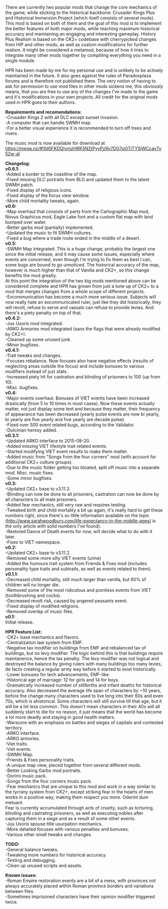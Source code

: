 There are currently two popular mods that change the core mechanics of the game, while sticking to the historical backbone: Crusader Kings Plus and Historical Immersion Project (which itself consists of several mods).
This mod is based on both of them and the goal of this mod is to implement the better features of both major mods, while reaching maximum historical accuracy and maintaining an engaging and interesting gameplay. History Plus Realism is based on the CK2+ codebase with cherrypicked changes from HIP and other mods, as well as custom modifications for further realism. It might be considered a metamod, because of how it tries to integrate many other mods together by compliling everything you need in a single module.

HPR has been made by me for my personal use and is unlikely to be actively maintained in the future. It also goes against the rules of Paradoxplaza forums and is therefore not published there. The very notion of having to ask for permission to use mod files in other mods sickens me, this obviously means, that you are free to use any of the changes I've made to the game and it's modifications in your own projects. All credit for the original mods used in HPR goes to their authors.

<b>Requirements and recomendations:</b><br>
-Crusader Kings 2 with all DLC except sunset invasion.<br>
-A computer that can handle SWMH map.<br>
-For a better visual experience it is recommended to turn off trees and rivers.<br>

The music mod is now available for download at<br> https://mega.nz/#!lld0FKDQ!ymzHRK5N2tPyyPz9v7DG7si0TiTYSjWCcav7v52w-aI <br>

<b>Changelog:</b><br>
<b>v0.6.1:</b><br>
-Added a border to the coastline of the map.<br>
-Fixed missing DLC portraits from BLG and updated them to the latest SWMH patch.<br>
-Fixed display of religious icons.<br>
-Fixed display of the focus view window.<br>
-More child mortality tweaks, again.<br>
<b>v0.6:</b><br>
-Map overhaul that consists of parts from the Cartographic Map mod, Novus Graphicus mod, Eagle Lake font and a custom flat map with land bumped over water.<br>
-Better garbs mod (partially) implemented.<br>
-Updated the music to fit SWMH cultures.<br>
-Fixed a bug where a trade route ended in the middle of a desert.<br>
<b>v0.5:</b><br>
-SWMH Map integrated. This is a huge change, probably the largest one since the initial release, and it may cause some issues, especially where events are concerned, even though I'm trying to fix them as best I can, some bugs are bound to go unnoticed. The historical accuracy of the map, however is much higher than that of Vanilla and CK2+, so this change benefits the mod greatly.<br>
At this point the integration of the two big mods mentioned above can be considered complete and HPR has grown from just a tune up of CK2+ to a mod that merges changes from a whole scope of different projects.<br>
-Excommunication has become a much more serious issue. Subjects will now really hate an excommunicated ruler, just like they did historically, they will revolt, refuse to serve and vassals can refuse to provide levies. And there's a piety penalty on top of that.<br>
<b>v0.4.2:</b><br>
-Jus Uxoris mod integrated.<br>
-ARKO Armories mod integrated (sans the flags that were already modified by CK2+).<br>
-Cleaned up some unused junk.<br>
-Minor bugfixes.<br>
<b>v0.4.1:</b><br>
-Trait tweaks and changes.<br>
-Focuses rebalance. Now focuses also have negative effects (results of neglecting areas outside the focus) and include bonuses to various modifiers instead of just stats.<br>
-Increased piety hit for castration and blinding of prisoners to 100 (up from 10).<br>
-Misc. bugfixes.<br>
<b>v0.4:</b><br>
-Major events overhaul. Bonuses of VIET events have been increased drastically (from 5 to 10 times in most cases). Now these events actually matter, not just display some text and because they matter, their frequency of appearance has been decreased (yearly pulse events are now bi yearly, bi yearly are five yearly and five yearly are decade pulse).<br>
-Fixed over 500 event related bugs, according to the Validator.<br>
-Dulcinian heresy added.<br>
<b>v0.3.1:</b><br>
-Updated ARKO interface to 2015-08-20.<br>
-Added missing VIET lifestyle trait related events.<br>
-Started modifying VIET event results to make them matter.<br>
-Added music from "Songs from the four corners" mod (with account for additional CK2+ culture groups).<br>
-Due to the music folder getting too bloated, split off music into a separate mod. Misc. music fixes.<br>
-Some minor bugfixes.<br>
<b>v0.3:</b><br>
-Updated CK2+ base to v3.11.3.<br>
-Blinding can now be done to all prisoners, castration can now be done by all characters to all male prisoners.<br>
-Added fear mechanics, still very raw and requires testing.<br>
-Tweaked birth and child mortality a bit up again, it's really hard to get these numbers right, since there's so little information available on the topic
(http://www.sarahwoodbury.com/life-expectancy-in-the-middle-ages/ is the only article with solid numbers I've found).<br>
-Restored Dance of Death events for now, will decide what to do with it later.<br>
-Fixes to VIET namespace.<br>
<b>v0.2:</b><br>
-Updated CK2+ base to v3.11.2.<br>
-Removed some more silly VIET events (urine)<br>
-Added the humours trait system from Friends & Foes mod (includes personality type traits and subtraits, as well as events related to them).<br>
<b>v0.1.1:</b><br>
-Decreased child mortality, still much larger than vanilla, but 60% of children will no longer die.<br>
-Removed some of the most ridiculous and pointless events from VIET (toothbrushing and cocks).<br>
-Decreased revolt risk, caused by angered peasants event.<br>
-Fixed display of modified religions.<br>
-Removed overlap of music files.<br>
<b>v0.1:</b><br>
Initial release.<br>

<b>HPR Feature List:</b><br>
-CK2+ base mechanics and flavors.<br>
-Centralization law system from EMF.<br>
-Negative tax modifier on buildings from EMF and rebalanced tax of buildings, but no levy modifier. The logic behind this is that buildings require maintanence, hence the tax penalty. The levy modifier was not logical and destroyed the balance by giving rulers with many buildings too many levies, de facto creating a regular army way before it started to exist historically.<br>
-Lower bonuses for tech advancements, EMF-like.<br>
-Historical age of marriage: 12 for girls and 14 for boys.<br>
-Dramatically increased number of stillbirths and infant deaths for historical accuracy. Also decreased the average life span of characters by ~10 years, before the change many characters used to live long into their 60s and even 70s, which is ahistorical. Some characters will still survive till that age, but it will be a lot less common. This doesn't mean characters in their 40s will all suddenly start to die for no reason, it just means that the world has become a lot more deadly and staying in good health matters.<br>
-Warscore with an emphasis on battles and sieges of capitals and contested territory.<br>
-ARKO interface.<br>
-ARKO armories.<br>
-Viet traits.<br>
-Viet events.<br>
-SWMH Map.<br>
-Friends & Foes personality traits.<br>
-A unique map view, pieced together from several different mods.<br>
-Better Looking Garbs mod portraits.<br>
-Dorimi music pack.<br>
-Songs from the four corners music pack.<br>
-Fear mechanics that are unique to this mod and work in a way similar to the tyrrany system from CK2+, except striking fear in the hearts of men works in a positive way, making them respect you more. Oderint dum metuant.<br>
Fear is currently accumulated through acts of cruelty, such as torturing, blinding and castrating prisoners, as well as executing nobles after capturing them in a siege and as a result of some other events.<br>
-Jus Uxoris spouse title usurpation mechanics.<br>
-More detailed focuses with various penalties and bonuses.<br>
-Various other small tweaks and changes.<br>

<b>TODO:</b><br>
-General balance tweaks.<br>
-Tweaking more numbers for historical accuracy.<br>
-Testing and debugging.<br>
-Clean up unused scripts and assets.<br>

<b>Known issues:</b><br>
-Roman Empire restoration events are a bit of a mess, with provinces not always accurately placed within Roman province borders and variations between files.<br>
-Sometimes imprisoned characters have their opinion modifier triggered twice.<br>